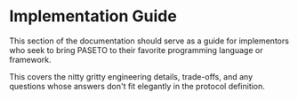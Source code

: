 # Implementation Guide

This section of the documentation should serve as a guide for implementors
who seek to bring PASETO to their favorite programming language or framework.

This covers the nitty gritty engineering details, trade-offs, and any questions
whose answers don't fit elegantly in the protocol definition.
